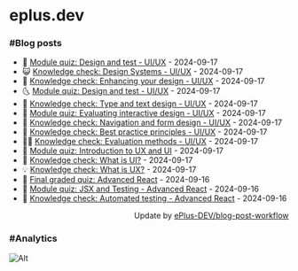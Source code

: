 # eplus.dev

### #Blog posts

<!-- BLOG-POST-LIST:START -->
 - 🧰 [Module quiz: Design and test - UI/UX](https://eplus.dev/module-quiz-design-and-test-uiux-1) - 2024-09-17
 - 😺 [Knowledge check: Design Systems - UI/UX](https://eplus.dev/knowledge-check-design-systems-uiux) - 2024-09-17
 - 🗽 [Knowledge check: Enhancing your design - UI/UX](https://eplus.dev/knowledge-check-enhancing-your-design-uiux) - 2024-09-17
 - 🌜 [Module quiz: Design and test - UI/UX](https://eplus.dev/module-quiz-design-and-test-uiux) - 2024-09-17
 - 📝 [Knowledge check: Type and text design - UI/UX](https://eplus.dev/knowledge-check-type-and-text-design-uiux) - 2024-09-17
 - 🚀 [Module quiz: Evaluating interactive design - UI/UX](https://eplus.dev/module-quiz-evaluating-interactive-design-uiux) - 2024-09-17
 - 💼 [Knowledge check: Navigation and form design - UI/UX](https://eplus.dev/knowledge-check-navigation-and-form-design-uiux) - 2024-09-17
 - 🦣 [Knowledge check: Best practice principles - UI/UX](https://eplus.dev/knowledge-check-best-practice-principles-uiux) - 2024-09-17
 - 👨‍🏫 [Knowledge check: Evaluation methods - UI/UX](https://eplus.dev/knowledge-check-evaluation-methods-uiux) - 2024-09-17
 - 🔭 [Module quiz: Introduction to UX and UI](https://eplus.dev/module-quiz-introduction-to-ux-and-ui) - 2024-09-17
 - 🤡 [Knowledge check: What is UI?](https://eplus.dev/knowledge-check-what-is-ui) - 2024-09-17
 - 💡 [Knowledge check: What is UX?](https://eplus.dev/knowledge-check-what-is-ux) - 2024-09-17
 - 🦣 [Final graded quiz: Advanced React](https://eplus.dev/final-graded-quiz-advanced-react) - 2024-09-16
 - 💪 [Module quiz: JSX and Testing - Advanced React](https://eplus.dev/module-quiz-jsx-and-testing-advanced-react) - 2024-09-16
 - 🤡 [Knowledge check: Automated testing - Advanced React](https://eplus.dev/knowledge-check-automated-testing-advanced-react) - 2024-09-16<!-- BLOG-POST-LIST:END -->

<div align="right">
  Update by <a target="_blank"
    href="https://github.com/ePlus-DEV/blog-post-workflow">ePlus-DEV/blog-post-workflow</a>
</div>

### #Analytics
![Alt](https://repobeats.axiom.co/api/embed/9990f7cddfbad8d834990b10ccad05f81ac1096f.svg "Repobeats analytics image")
